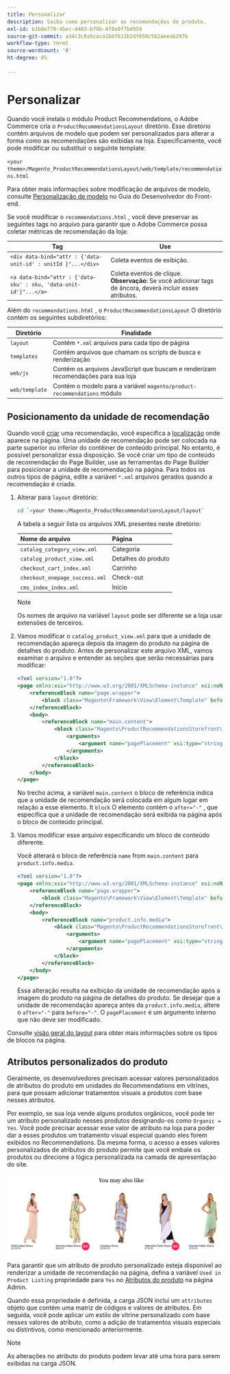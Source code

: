 ```yaml
---
title: Personalizar
description: Saiba como personalizar as recomendações do produto.
exl-id: b1b8e770-45ec-4403-b79b-4f0a9f7bd959
source-git-commit: a34c3c8a5caca1bbf611b2df650c562aeeab297b
workflow-type: tm+mt
source-wordcount: '0'
ht-degree: 0%

---
```


# Personalizar

Quando você instala o módulo Product Recommendations, o Adobe Commerce cria o `ProductRecommendationsLayout` diretório. Esse diretório contém arquivos de modelo que podem ser personalizados para alterar a forma como as recomendações são exibidas na loja. Especificamente, você pode modificar ou substituir o seguinte template:

`<your theme>/Magento_ProductRecommendationsLayout/web/template/recommendations.html`

Para obter mais informações sobre modificação de arquivos de modelo, consulte [Personalização de modelo](https://developer.adobe.com/commerce/frontend-core/guide/templates/walkthrough/) no Guia do Desenvolvedor do Front-end.

Se você modificar o `recommendations.html` , você deve preservar as seguintes tags no arquivo para garantir que o Adobe Commerce possa coletar métricas de recomendação da loja:

| Tag | Use |
|---|---|
| `<div data-bind="attr : {'data-unit-id' : unitId }"...</div>` | Coleta eventos de exibição. |
| `<a data-bind="attr : {'data-sku' : sku, 'data-unit-id'}"...</a>` | Coleta eventos de clique. <br/>**Observação:** Se você adicionar tags de âncora, deverá incluir esses atributos. |

Além do `recommendations.html` , o `ProductRecommendationsLayout` O diretório contém os seguintes subdiretórios:

| Diretório | Finalidade |
|---|---|
| `layout` | Contém `*.xml` arquivos para cada tipo de página |
| `templates` | Contém arquivos que chamam os scripts de busca e renderização |
| `web/js` | Contém os arquivos JavaScript que buscam e renderizam recomendações para sua loja |
| `web/template` | Contém o modelo para a variável `magento/product-recommendations` módulo |

## Posicionamento da unidade de recomendação

Quando você [criar](create.md) uma recomendação, você especifica a [localização](placement.md) onde aparece na página. Uma unidade de recomendação pode ser colocada na parte superior ou inferior do contêiner de conteúdo principal. No entanto, é possível personalizar essa disposição. Se você criar um tipo de conteúdo de recomendação do Page Builder, use as ferramentas do Page Builder para posicionar a unidade de recomendação na página. Para todos os outros tipos de página, edite a variável `*.xml` arquivos gerados quando a recomendação é criada.

1. Alterar para `layout` diretório:

   ```bash
   cd `<your theme>/Magento_ProductRecommendationsLayout/layout`
   ```

   A tabela a seguir lista os arquivos XML presentes neste diretório:

   | Nome do arquivo | Página |
   |---|---|
   | `catalog_category_view.xml` | Categoria |
   | `catalog_product_view.xml` | Detalhes do produto |
   | `checkout_cart_index.xml` | Carrinho |
   | `checkout_onepage_success.xml` | Check-out |
   | `cms_index_index.xml` | Início |

   >[!NOTE]
   >
   >Os nomes de arquivo na variável `layout` pode ser diferente se a loja usar extensões de terceiros.

1. Vamos modificar o `catalog_product_view.xml` para que a unidade de recomendação apareça depois da imagem do produto na página de detalhes do produto. Antes de personalizar este arquivo XML, vamos examinar o arquivo e entender as seções que serão necessárias para modificar:

   ```xml
   <?xml version="1.0"?>
   <page xmlns:xsi="http://www.w3.org/2001/XMLSchema-instance" xsi:noNamespaceSchemaLocation="urn:magento:framework:View/Layout/etc/page_configuration.xsd">
       <referenceBlock name="page.wrapper">
           <block class="Magento\Framework\View\Element\Template" before="-" name="product_recommendations_fetcher" template="Magento_ProductRecommendationsStorefront::fetcher.phtml" />
       </referenceBlock>
       <body>
           <referenceBlock name="main.content">
               <block class="Magento\ProductRecommendationsStorefront\Block\Renderer" after="-" name="product_recommendations_product_below_content" template="Magento_ProductRecommendationsStorefront::renderer.phtml">
                   <arguments>
                       <argument name="pagePlacement" xsi:type="string">below-main-content</argument>
                   </arguments>
               </block>
           </referenceBlock>
       </body>
   </page>
   ```

   No trecho acima, a variável `main.content` o bloco de referência indica que a unidade de recomendação será colocada em algum lugar em relação a esse elemento. It `block` O elemento contém o `after="-"` , que especifica que a unidade de recomendação será exibida na página após o bloco de conteúdo principal.

1. Vamos modificar esse arquivo especificando um bloco de conteúdo diferente.

   Você alterará o bloco de referência `name` from `main.content` para `product.info.media`.

   ```xml
   <?xml version="1.0"?>
   <page xmlns:xsi="http://www.w3.org/2001/XMLSchema-instance" xsi:noNamespaceSchemaLocation="urn:magento:framework:View/Layout/etc/page_configuration.xsd">
       <referenceBlock name="page.wrapper">
           <block class="Magento\Framework\View\Element\Template" before="-" name="product_recommendations_fetcher" template="Magento_ProductRecommendationsStorefront::fetcher.phtml" />
       </referenceBlock>
       <body>
           <referenceBlock name="product.info.media">
               <block class="Magento\ProductRecommendationsStorefront\Block\Renderer" after="-" name="product_recommendations_product_below_content" template="Magento_ProductRecommendationsStorefront::renderer.phtml">
                   <arguments>
                       <argument name="pagePlacement" xsi:type="string">below-main-content</argument>
                   </arguments>
               </block>
           </referenceBlock>
       </body>
   </page>
   ```

   Essa alteração resulta na exibição da unidade de recomendação após a imagem do produto na página de detalhes do produto. Se desejar que a unidade de recomendação apareça antes da `product.info.media`, altere o `after="-"` para `before="-"`. O `pagePlacement` é um argumento interno que não deve ser modificado.

Consulte [visão geral do layout](https://developer.adobe.com/commerce/frontend-core/guide/layouts/) para obter mais informações sobre os tipos de blocos na página.

## Atributos personalizados do produto

Geralmente, os desenvolvedores precisam acessar valores personalizados de atributos do produto em unidades do Recommendations em vitrines, para que possam adicionar tratamentos visuais a produtos com base nesses atributos.

Por exemplo, se sua loja vende alguns produtos orgânicos, você pode ter um atributo personalizado nesses produtos designando-os como `Organic = Yes`. Você pode precisar acessar esse valor de atributo na loja para poder dar a esses produtos um tratamento visual especial quando eles forem exibidos no Recommendations. Da mesma forma, o acesso a esses valores personalizados de atributos do produto permite que você embale os produtos ou direcione a lógica personalizada na camada de apresentação do site.

![Adicionar emblema](assets/unit-custom.png)

Para garantir que um atributo de produto personalizado esteja disponível ao renderizar a unidade de recomendação na página, defina a variável `Used in Product Listing` propriedade para `Yes` no [Atributos do produto](https://experienceleague.adobe.com/docs/commerce-admin/catalog/product-attributes/create/attribute-product-create.html) na página Admin.

Quando essa propriedade é definida, a carga JSON inclui um `attributes` objeto que contém uma matriz de códigos e valores de atributos. Em seguida, você pode aplicar um estilo de vitrine personalizado com base nesses valores de atributo, como a adição de tratamentos visuais especiais ou distintivos, como mencionado anteriormente.

>[!NOTE]
>
>As alterações no atributo do produto podem levar até uma hora para serem exibidas na carga JSON.
